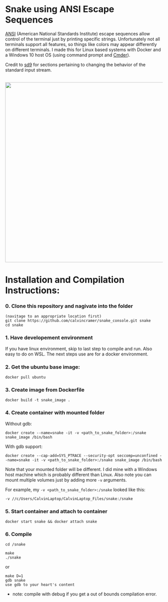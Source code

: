 # Snake using ANSI Escape Sequences

[ANSI](http://www.termsys.demon.co.uk/vtansi.htm) (American National Standards Institute) escape sequences allow control of the terminal just by printing specific strings. Unfortunately not all terminals support all features, so things like colors may appear differently on different terminals. I made this for Linux based systems with Docker and a Windows 10 host OS (using command prompt and [Cmder](https://cmder.net/)).

Credit to [sd9](https://www.linuxquestions.org/questions/programming-9/game-programming-non-blocking-key-input-740422/) for sections pertaining to changing the behavior of the standard input stream.

<br/>
<img src="https://media.giphy.com/media/U3U50jeSKRNpqzQ1kh/giphy.gif" width="640" height="576" />




# Installation and Compilation Instructions:

### 0. Clone this repository and nagivate into the folder

```
(navitage to an appropriate location first)
git clone https://github.com/calvincramer/snake_console.git snake
cd snake
```

### 1. Have developement environment

If you have linux environment, skip to last step to compile and run. Also easy to do on WSL. The next steps use are for a docker environment.

### 2. Get the ubuntu base image: 

`docker pull ubuntu`

### 3. Create image from Dockerfile

`docker build -t snake_image .`

### 4. Create container with mounted folder

Without gdb:

`docker create --name=snake -it -v <path_to_snake_folder>:/snake snake_image /bin/bash`

With gdb support:

`docker create --cap-add=SYS_PTRACE --security-opt seccomp=unconfined --name=snake -it -v <path_to_snake_folder>:/snake snake_image /bin/bash`

Note that your mounted folder will be different. I did mine with a Windows host machine which is probably different than Linux. Also note you can mount multiple volumes just by adding more `-v` arguments.

For example, my `-v <path_to_snake_folder>:/snake` looked like this:

`-v //c/Users/CalvinLaptop/CalvinLaptop_Files/snake:/snake`

### 5. Start container and attach to container

```
docker start snake && docker attach snake
```

### 6. Compile

```
cd /snake
```

```
make
./snake
```
or
```
make D=1
gdb snake
use gdb to your heart's content
```

* note: compile with debug if you get a out of bounds compilation error.
